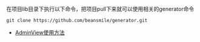 在项目lib目录下执行以下命令，把项目pull下来就可以使用相关的generator命令

```
git clone https://github.com/beansmile/generator.git
```

* [AdminView使用方法](https://github.com/beansmile/generator/blob/master/admin/USAGE.md)
